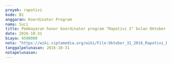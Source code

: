 ```yaml
---
proyek: rapotivi
kode: B1
anggaran: Koordinator Program
nama: Suci
title: Pembayaran honor koordinator program "Rapotivi 2" bulan Oktober
date: 2016-10-31
biaya: 4500000
nota: "https://wiki.ciptamedia.org/wiki/File:Oktober_31_2016_Rapotivi_B1_Honor_Koordinator_Program_a.n_M._Heychael.jpg"
tanggalpelunasan: 2016-10-31
notapelunasan:
---
```

